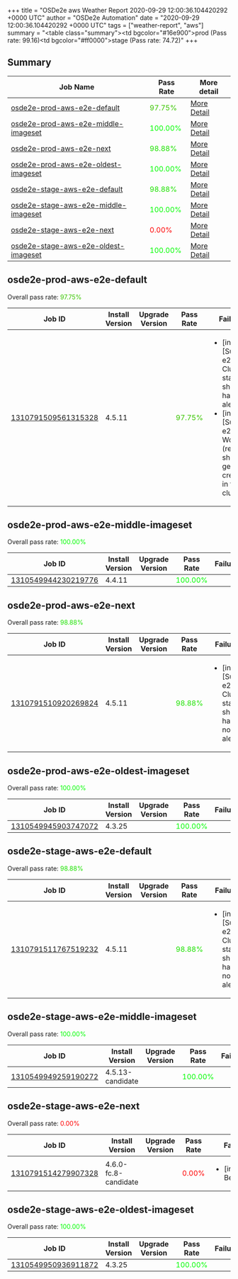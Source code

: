 +++
title = "OSDe2e aws Weather Report 2020-09-29 12:00:36.104420292 +0000 UTC"
author = "OSDe2e Automation"
date = "2020-09-29 12:00:36.104420292 +0000 UTC"
tags = ["weather-report", "aws"]
summary = "<table class=\"summary\"><tr><td bgcolor=\"#16e900\"></td><td>prod (Pass rate: 99.16)</td></tr><tr><td bgcolor=\"#ff0000\"></td><td>stage (Pass rate: 74.72)</td></tr></table>"
+++
## Summary

| Job Name | Pass Rate | More detail |
|----------|-----------|-------------|
|[osde2e-prod-aws-e2e-default](https://prow.svc.ci.openshift.org/?job=osde2e-prod-aws-e2e-default)| <span style="color:#3ac500;">97.75%</span>|[More Detail](#osde2e-prod-aws-e2e-default)|
|[osde2e-prod-aws-e2e-middle-imageset](https://prow.svc.ci.openshift.org/?job=osde2e-prod-aws-e2e-middle-imageset)| <span style="color:#01fe00;">100.00%</span>|[More Detail](#osde2e-prod-aws-e2e-middle-imageset)|
|[osde2e-prod-aws-e2e-next](https://prow.svc.ci.openshift.org/?job=osde2e-prod-aws-e2e-next)| <span style="color:#1de200;">98.88%</span>|[More Detail](#osde2e-prod-aws-e2e-next)|
|[osde2e-prod-aws-e2e-oldest-imageset](https://prow.svc.ci.openshift.org/?job=osde2e-prod-aws-e2e-oldest-imageset)| <span style="color:#01fe00;">100.00%</span>|[More Detail](#osde2e-prod-aws-e2e-oldest-imageset)|
|[osde2e-stage-aws-e2e-default](https://prow.svc.ci.openshift.org/?job=osde2e-stage-aws-e2e-default)| <span style="color:#1de200;">98.88%</span>|[More Detail](#osde2e-stage-aws-e2e-default)|
|[osde2e-stage-aws-e2e-middle-imageset](https://prow.svc.ci.openshift.org/?job=osde2e-stage-aws-e2e-middle-imageset)| <span style="color:#01fe00;">100.00%</span>|[More Detail](#osde2e-stage-aws-e2e-middle-imageset)|
|[osde2e-stage-aws-e2e-next](https://prow.svc.ci.openshift.org/?job=osde2e-stage-aws-e2e-next)| <span style="color:#ff0000;">0.00%</span>|[More Detail](#osde2e-stage-aws-e2e-next)|
|[osde2e-stage-aws-e2e-oldest-imageset](https://prow.svc.ci.openshift.org/?job=osde2e-stage-aws-e2e-oldest-imageset)| <span style="color:#01fe00;">100.00%</span>|[More Detail](#osde2e-stage-aws-e2e-oldest-imageset)|



## osde2e-prod-aws-e2e-default

Overall pass rate: <span style="color:#3ac500;">97.75%</span>

| Job ID | Install Version | Upgrade Version | Pass Rate | Failures |
|--------|-----------------|-----------------|-----------|----------|
[1310791509561315328](https://prow.ci.openshift.org/view/gs/origin-ci-test/logs/osde2e-prod-aws-e2e-default/1310791509561315328) | 4.5.11 |  | <span style="color:#3ac500;">97.75%</span>|<ul><li>[install] [Suite: e2e] Cluster state should have no alerts</li><li>[install] [Suite: e2e] Workload (redmine) should get created in the cluster</li></ul>



## osde2e-prod-aws-e2e-middle-imageset

Overall pass rate: <span style="color:#01fe00;">100.00%</span>

| Job ID | Install Version | Upgrade Version | Pass Rate | Failures |
|--------|-----------------|-----------------|-----------|----------|
[1310549944230219776](https://prow.ci.openshift.org/view/gs/origin-ci-test/logs/osde2e-prod-aws-e2e-middle-imageset/1310549944230219776) | 4.4.11 |  | <span style="color:#01fe00;">100.00%</span>|



## osde2e-prod-aws-e2e-next

Overall pass rate: <span style="color:#1de200;">98.88%</span>

| Job ID | Install Version | Upgrade Version | Pass Rate | Failures |
|--------|-----------------|-----------------|-----------|----------|
[1310791510920269824](https://prow.ci.openshift.org/view/gs/origin-ci-test/logs/osde2e-prod-aws-e2e-next/1310791510920269824) | 4.5.11 |  | <span style="color:#1de200;">98.88%</span>|<ul><li>[install] [Suite: e2e] Cluster state should have no alerts</li></ul>



## osde2e-prod-aws-e2e-oldest-imageset

Overall pass rate: <span style="color:#01fe00;">100.00%</span>

| Job ID | Install Version | Upgrade Version | Pass Rate | Failures |
|--------|-----------------|-----------------|-----------|----------|
[1310549945903747072](https://prow.ci.openshift.org/view/gs/origin-ci-test/logs/osde2e-prod-aws-e2e-oldest-imageset/1310549945903747072) | 4.3.25 |  | <span style="color:#01fe00;">100.00%</span>|



## osde2e-stage-aws-e2e-default

Overall pass rate: <span style="color:#1de200;">98.88%</span>

| Job ID | Install Version | Upgrade Version | Pass Rate | Failures |
|--------|-----------------|-----------------|-----------|----------|
[1310791511767519232](https://prow.ci.openshift.org/view/gs/origin-ci-test/logs/osde2e-stage-aws-e2e-default/1310791511767519232) | 4.5.11 |  | <span style="color:#1de200;">98.88%</span>|<ul><li>[install] [Suite: e2e] Cluster state should have no alerts</li></ul>



## osde2e-stage-aws-e2e-middle-imageset

Overall pass rate: <span style="color:#01fe00;">100.00%</span>

| Job ID | Install Version | Upgrade Version | Pass Rate | Failures |
|--------|-----------------|-----------------|-----------|----------|
[1310549949259190272](https://prow.ci.openshift.org/view/gs/origin-ci-test/logs/osde2e-stage-aws-e2e-middle-imageset/1310549949259190272) | 4.5.13-candidate |  | <span style="color:#01fe00;">100.00%</span>|



## osde2e-stage-aws-e2e-next

Overall pass rate: <span style="color:#ff0000;">0.00%</span>

| Job ID | Install Version | Upgrade Version | Pass Rate | Failures |
|--------|-----------------|-----------------|-----------|----------|
[1310791514279907328](https://prow.ci.openshift.org/view/gs/origin-ci-test/logs/osde2e-stage-aws-e2e-next/1310791514279907328) | 4.6.0-fc.8-candidate |  | <span style="color:#ff0000;">0.00%</span>|<ul><li>[install] BeforeSuite</li></ul>



## osde2e-stage-aws-e2e-oldest-imageset

Overall pass rate: <span style="color:#01fe00;">100.00%</span>

| Job ID | Install Version | Upgrade Version | Pass Rate | Failures |
|--------|-----------------|-----------------|-----------|----------|
[1310549950936911872](https://prow.ci.openshift.org/view/gs/origin-ci-test/logs/osde2e-stage-aws-e2e-oldest-imageset/1310549950936911872) | 4.3.25 |  | <span style="color:#01fe00;">100.00%</span>|



